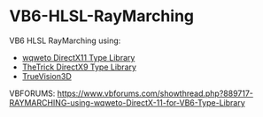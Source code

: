 # VB6-HLSL-RayMarching
VB6 HLSL RayMarching using:
* [wqweto DirectX11 Type Library](https://www.vbforums.com/showthread.php?889232-VB6-DirectX-11-for-VB6-1-0-Type-Library)
* [TheTrick DirectX9 Type Library](https://github.com/thetrik/DX9VB)
* [TrueVision3D](http://www.truevision3d.com/downloads.php)



VBFORUMS: https://www.vbforums.com/showthread.php?889717-RAYMARCHING-using-wqweto-DirectX-11-for-VB6-Type-Library
